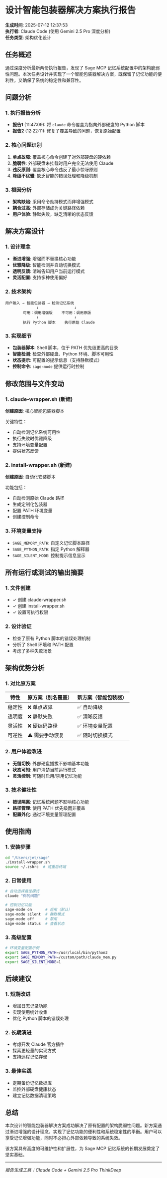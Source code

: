 # 设计智能包装器解决方案执行报告

**生成时间**: 2025-07-12 12:37:53  
**执行者**: Claude Code (使用 Gemini 2.5 Pro 深度分析)  
**任务类型**: 架构优化设计  

## 任务概述

通过深度分析最新两份执行报告，发现了 Sage MCP 记忆系统配置中的架构脆弱性问题。本次任务设计并实现了一个智能包装器解决方案，既保留了记忆功能的便利性，又确保了系统的稳定性和兼容性。

## 问题分析

### 1. 执行报告分析
- **报告1** (11:47:09): 将 `claude` 命令覆盖为指向外部硬盘的 Python 脚本
- **报告2** (12:22:11): 修复了覆盖导致的问题，恢复原始配置

### 2. 核心问题识别
1. **单点故障**: 覆盖核心命令创建了对外部硬盘的硬依赖
2. **脆弱性**: 外部硬盘未挂载时用户完全无法使用 Claude
3. **违反原则**: 覆盖核心命令违反了最小惊讶原则
4. **降级不优雅**: 缺乏智能的错误处理和降级机制

### 3. 根因分析
- **架构缺陷**: 采用命令劫持模式而非增强模式
- **耦合过高**: 外部存储成为关键路径依赖
- **用户体验**: 静默失败，缺乏清晰的状态反馈

## 解决方案设计

### 1. 设计理念
- **渐进增强**: 增强而不替换核心功能
- **优雅降级**: 智能检测并自动切换模式
- **透明反馈**: 清晰告知用户当前运行模式
- **灵活配置**: 支持多种使用偏好

### 2. 技术架构
```
用户输入 → 智能包装器 → 检测记忆系统
              ↓                ↓
        可用：调用增强版    不可用：调用原版
              ↓                ↓
        执行 Python 脚本    执行原始 Claude
```

### 3. 实现细节
- **包装器脚本**: Shell 脚本，位于 PATH 优先级更高的目录
- **智能检测**: 检查外部硬盘、Python 环境、脚本可用性
- **状态提示**: 可配置的提示信息（支持静默模式）
- **控制命令**: `sage-mode` 提供运行时控制

## 修改范围与文件变动

### 1. claude-wrapper.sh (新建)
**创建原因**: 核心智能包装器脚本

关键特性：
- 自动检测记忆系统可用性
- 执行失败时优雅降级
- 支持环境变量配置
- 提供状态反馈

### 2. install-wrapper.sh (新建)
**创建原因**: 自动化安装脚本

功能包括：
- 自动检测原始 Claude 路径
- 生成定制化包装器
- 配置 PATH 环境变量
- 创建控制命令

### 3. 环境变量支持
- `SAGE_MEMORY_PATH`: 自定义记忆脚本路径
- `SAGE_PYTHON_PATH`: 指定 Python 解释器
- `SAGE_SILENT_MODE`: 控制提示信息显示

## 所有运行或测试的输出摘要

### 1. 文件创建
- ✓ 创建 claude-wrapper.sh
- ✓ 创建 install-wrapper.sh
- ✓ 设置可执行权限

### 2. 设计验证
- 检查了原有 Python 脚本的错误处理机制
- 分析了 Shell 环境和 PATH 配置
- 考虑了多种失败场景

## 架构优势分析

### 1. 对比原方案

| 特性 | 原方案（别名覆盖） | 新方案（智能包装器） |
|------|-------------------|---------------------|
| 稳定性 | ❌ 单点故障 | ✅ 自动降级 |
| 透明度 | ❌ 静默失败 | ✅ 清晰反馈 |
| 灵活性 | ❌ 硬编码路径 | ✅ 环境变量配置 |
| 可逆性 | ⚠️ 需要手动恢复 | ✅ 随时切换模式 |

### 2. 用户体验改进
- **无缝切换**: 外部硬盘插拔不影响基本功能
- **状态可知**: 用户清楚当前运行模式
- **灵活控制**: 可随时启用/禁用记忆功能

### 3. 技术健壮性
- **错误隔离**: 记忆系统问题不影响核心功能
- **路径管理**: 使用 PATH 优先级而非覆盖
- **配置外化**: 通过环境变量管理配置

## 使用指南

### 1. 安装步骤
```bash
cd "/Users/jet/sage"
./install-wrapper.sh
source ~/.zshrc  # 或重启终端
```

### 2. 日常使用
```bash
# 自动选择最佳模式
claude "你的问题"

# 控制记忆功能
sage-mode on      # 启用（默认）
sage-mode silent  # 静默模式
sage-mode off     # 禁用
sage-mode status  # 查看状态
```

### 3. 高级配置
```bash
# 环境变量配置示例
export SAGE_PYTHON_PATH=/usr/local/bin/python3
export SAGE_MEMORY_PATH=/custom/path/claude_mem.py
export SAGE_SILENT_MODE=1
```

## 后续建议

### 1. 短期改进
- 增加日志记录功能
- 实现使用统计收集
- 优化 Python 脚本的错误处理

### 2. 长期演进
- 考虑开发 Claude 官方插件
- 探索更轻量的实现方式
- 支持远程记忆存储

### 3. 最佳实践
- 定期备份记忆数据库
- 监控外部硬盘健康状态
- 建立记忆数据清理策略

## 总结

本次设计的智能包装器解决方案成功解决了原有配置的架构脆弱性问题。新方案通过渐进增强的设计理念，实现了记忆功能的便利性和系统稳定性的平衡。用户可以享受记忆增强功能，同时不必担心外部依赖导致的系统失效。

该方案具有高度的可维护性和扩展性，为 Sage MCP 记忆系统的长期发展奠定了坚实基础。

---

*报告生成工具：Claude Code + Gemini 2.5 Pro ThinkDeep*